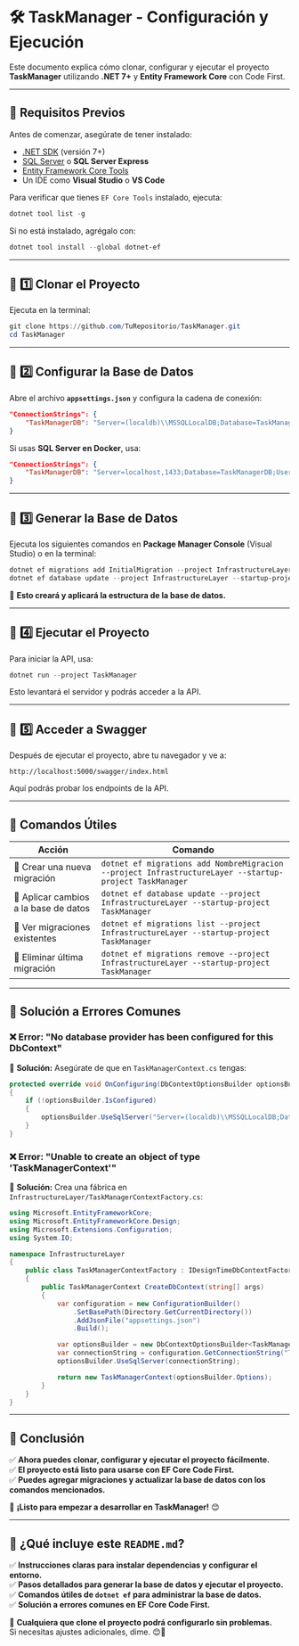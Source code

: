 

# 🛠️ TaskManager - Configuración y Ejecución

Este documento explica cómo clonar, configurar y ejecutar el proyecto **TaskManager** utilizando **.NET 7+** y **Entity Framework Core** con Code First.

---

## 📌 **Requisitos Previos**
Antes de comenzar, asegúrate de tener instalado:

- [.NET SDK](https://dotnet.microsoft.com/download) (versión 7+)
- [SQL Server](https://www.microsoft.com/es-es/sql-server/sql-server-downloads) o **SQL Server Express**
- [Entity Framework Core Tools](https://docs.microsoft.com/en-us/ef/core/cli/dotnet)
- Un IDE como **Visual Studio** o **VS Code**

Para verificar que tienes `EF Core Tools` instalado, ejecuta:
```powershell
dotnet tool list -g
```
Si no está instalado, agrégalo con:
```powershell
dotnet tool install --global dotnet-ef
```

---

## 📌 **1️⃣ Clonar el Proyecto**
Ejecuta en la terminal:
```powershell
git clone https://github.com/TuRepositorio/TaskManager.git
cd TaskManager
```

---

## 📌 **2️⃣ Configurar la Base de Datos**
Abre el archivo **`appsettings.json`** y configura la cadena de conexión:
```json
"ConnectionStrings": {
    "TaskManagerDB": "Server=(localdb)\\MSSQLLocalDB;Database=TaskManagerDB;Trusted_Connection=True;"
}
```
Si usas **SQL Server en Docker**, usa:
```json
"ConnectionStrings": {
    "TaskManagerDB": "Server=localhost,1433;Database=TaskManagerDB;User Id=sa;Password=TuPassword;"
}
```

---

## 📌 **3️⃣ Generar la Base de Datos**
Ejecuta los siguientes comandos en **Package Manager Console** (Visual Studio) o en la terminal:

```powershell
dotnet ef migrations add InitialMigration --project InfrastructureLayer --startup-project TaskManager
dotnet ef database update --project InfrastructureLayer --startup-project TaskManager
```
🔹 **Esto creará y aplicará la estructura de la base de datos.**

---

## 📌 **4️⃣ Ejecutar el Proyecto**
Para iniciar la API, usa:
```powershell
dotnet run --project TaskManager
```
Esto levantará el servidor y podrás acceder a la API.

---

## 📌 **5️⃣ Acceder a Swagger**
Después de ejecutar el proyecto, abre tu navegador y ve a:
```
http://localhost:5000/swagger/index.html
```
Aquí podrás probar los endpoints de la API.

---

## 📌 **Comandos Útiles**
| Acción | Comando |
|--------|---------|
| 📌 Crear una nueva migración | `dotnet ef migrations add NombreMigracion --project InfrastructureLayer --startup-project TaskManager` |
| 📌 Aplicar cambios a la base de datos | `dotnet ef database update --project InfrastructureLayer --startup-project TaskManager` |
| 📌 Ver migraciones existentes | `dotnet ef migrations list --project InfrastructureLayer --startup-project TaskManager` |
| 📌 Eliminar última migración | `dotnet ef migrations remove --project InfrastructureLayer --startup-project TaskManager` |

---

## 📌 **Solución a Errores Comunes**
### ❌ **Error: "No database provider has been configured for this DbContext"**
🔹 **Solución:** Asegúrate de que en `TaskManagerContext.cs` tengas:
```csharp
protected override void OnConfiguring(DbContextOptionsBuilder optionsBuilder)
{
    if (!optionsBuilder.IsConfigured)
    {
        optionsBuilder.UseSqlServer("Server=(localdb)\\MSSQLLocalDB;Database=TaskManagerDB;Trusted_Connection=True;");
    }
}
```

### ❌ **Error: "Unable to create an object of type 'TaskManagerContext'"**
🔹 **Solución:** Crea una fábrica en `InfrastructureLayer/TaskManagerContextFactory.cs`:
```csharp
using Microsoft.EntityFrameworkCore;
using Microsoft.EntityFrameworkCore.Design;
using Microsoft.Extensions.Configuration;
using System.IO;

namespace InfrastructureLayer
{
    public class TaskManagerContextFactory : IDesignTimeDbContextFactory<TaskManagerContext>
    {
        public TaskManagerContext CreateDbContext(string[] args)
        {
            var configuration = new ConfigurationBuilder()
                .SetBasePath(Directory.GetCurrentDirectory())
                .AddJsonFile("appsettings.json")
                .Build();

            var optionsBuilder = new DbContextOptionsBuilder<TaskManagerContext>();
            var connectionString = configuration.GetConnectionString("TaskManagerDB");
            optionsBuilder.UseSqlServer(connectionString);

            return new TaskManagerContext(optionsBuilder.Options);
        }
    }
}
```

---

## 📌 **Conclusión**
✅ **Ahora puedes clonar, configurar y ejecutar el proyecto fácilmente.**  
✅ **El proyecto está listo para usarse con EF Core Code First.**  
✅ **Puedes agregar migraciones y actualizar la base de datos con los comandos mencionados.**  

🚀 **¡Listo para empezar a desarrollar en TaskManager!** 😊



---

## 🚀 **¿Qué incluye este `README.md`?**
✅ **Instrucciones claras para instalar dependencias y configurar el entorno.**  
✅ **Pasos detallados para generar la base de datos y ejecutar el proyecto.**  
✅ **Comandos útiles de `dotnet ef` para administrar la base de datos.**  
✅ **Solución a errores comunes en EF Core Code First.**  

🔹 **Cualquiera que clone el proyecto podrá configurarlo sin problemas.**  
Si necesitas ajustes adicionales, dime. 😊🚀

